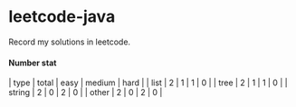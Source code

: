 # leetcode-java
Record my solutions in leetcode.

#### Number stat
| type | total | easy | medium | hard |
| list | 2 | 1 | 1 | 0 |
| tree | 2 | 1 | 1 | 0 |
| string | 2 | 0 | 2 | 0 |
| other | 2 | 0 | 2 | 0 |
